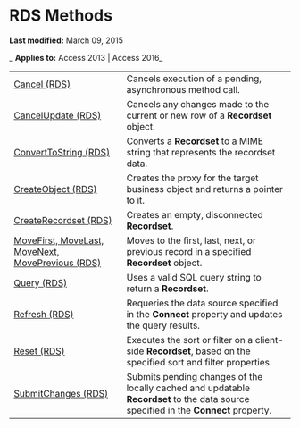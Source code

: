 
# RDS Methods

 **Last modified:** March 09, 2015

 _ **Applies to:** Access 2013 | Access 2016_

|||
|:-----|:-----|
|[Cancel (RDS)](08f667c2-7a3f-c2e7-7bdf-3eb533defa33.md)|Cancels execution of a pending, asynchronous method call.|
|[CancelUpdate (RDS)](373a3feb-125d-915a-fd56-d4b04b20db54.md)|Cancels any changes made to the current or new row of a  **Recordset** object.|
|[ConvertToString (RDS)](dc6381e4-98c8-badc-ad8c-87c70574a8a4.md)|Converts a  **Recordset** to a MIME string that represents the recordset data.|
|[CreateObject (RDS)](130debe5-31cf-4ab0-5f78-9adaec7d7126.md)|Creates the proxy for the target business object and returns a pointer to it.|
|[CreateRecordset (RDS)](19524509-31da-9af1-4062-cd3c59b51278.md)|Creates an empty, disconnected  **Recordset**.|
|[MoveFirst, MoveLast, MoveNext, MovePrevious (RDS)](32ef8fa9-c096-b4e7-3396-b88a6a9bd1a2.md)|Moves to the first, last, next, or previous record in a specified  **Recordset** object.|
|[Query (RDS)](c88d82bd-2139-7f1e-4e5e-9030f3795816.md)|Uses a valid SQL query string to return a  **Recordset**.|
|[Refresh (RDS)](968baa7c-9128-7155-a1eb-d77aedda6601.md)|Requeries the data source specified in the  **Connect** property and updates the query results.|
|[Reset (RDS)](169ebd1e-6071-613e-c065-3af060167456.md)|Executes the sort or filter on a client-side  **Recordset**, based on the specified sort and filter properties.|
|[SubmitChanges (RDS)](ecaea12d-7e1a-095d-17e7-d631ef230b90.md)|Submits pending changes of the locally cached and updatable  **Recordset** to the data source specified in the **Connect** property.|
